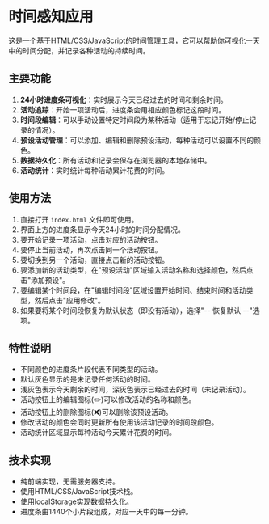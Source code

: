 # 时间感知应用

这是一个基于HTML/CSS/JavaScript的时间管理工具，它可以帮助你可视化一天中的时间分配，并记录各种活动的持续时间。

## 主要功能

1. **24小时进度条可视化**：实时展示今天已经过去的时间和剩余时间。
2. **活动追踪**：开始一项活动后，进度条会用相应颜色标记这段时间。
3. **时间段编辑**：可以手动设置特定时间段为某种活动（适用于忘记开始/停止记录的情况）。
4. **预设活动管理**：可以添加、编辑和删除预设活动，每种活动可以设置不同的颜色。
5. **数据持久化**：所有活动和记录会保存在浏览器的本地存储中。
6. **活动统计**：实时统计每种活动累计花费的时间。

## 使用方法

1. 直接打开 `index.html` 文件即可使用。
2. 界面上方的进度条显示今天24小时的时间分配情况。
3. 要开始记录一项活动，点击对应的活动按钮。
4. 要停止当前活动，再次点击同一个活动按钮。
5. 要切换到另一个活动，直接点击新的活动按钮。
6. 要添加新的活动类型，在"预设活动"区域输入活动名称和选择颜色，然后点击"添加预设"。
7. 要编辑某个时间段，在"编辑时间段"区域设置开始时间、结束时间和活动类型，然后点击"应用修改"。
8. 如果要将某个时间段恢复为默认状态（即没有活动），选择"-- 恢复默认 --"选项。

## 特性说明

- 不同颜色的进度条片段代表不同类型的活动。
- 默认灰色显示的是未记录任何活动的时间。
- 浅灰色表示今天剩余的时间，深灰色表示已经过去的时间（未记录活动）。
- 活动按钮上的编辑图标(✏️)可以修改活动的名称和颜色。
- 活动按钮上的删除图标(❌)可以删除该预设活动。
- 修改活动的颜色会同时更新所有使用该活动记录的时间段颜色。
- 活动统计区域显示每种活动今天累计花费的时间。

## 技术实现

- 纯前端实现，无需服务器支持。
- 使用HTML/CSS/JavaScript技术栈。
- 使用localStorage实现数据持久化。
- 进度条由1440个小片段组成，对应一天中的每一分钟。 